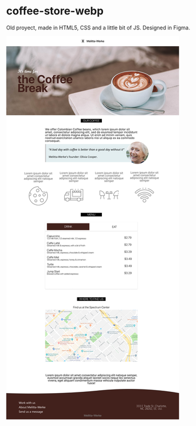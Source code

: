 # coffee-store-webp
Old proyect, made in HTML5, CSS and a little bit of JS. Designed in Figma.

![preview](https://github.com/matiaspedelhez/coffee-store-webp/blob/main/preview.jpg?raw=true)
